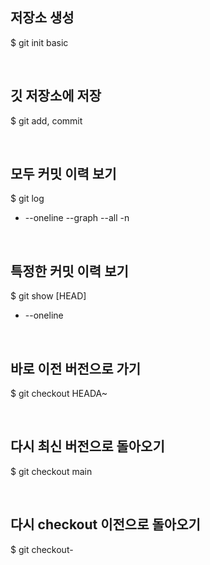 ## 저장소 생성
$ git init basic

<br>

## 깃 저장소에 저장
$ git add, commit

<br>

## 모두 커밋 이력 보기
$ git log
- --oneline --graph --all -n

<br>

## 특정한 커밋 이력 보기
$ git show [HEAD]
- --oneline

<br>

## 바로 이전 버전으로 가기
$ git checkout HEADA~

<br>

## 다시 최신 버전으로 돌아오기
$ git checkout main

<br>

## 다시 checkout 이전으로 돌아오기
$ git checkout-
